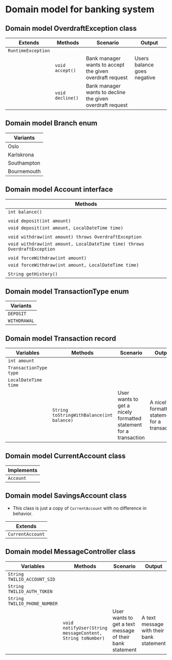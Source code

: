 # Domain model for banking system

## Domain model OverdraftException class
| Extends            | Methods          | Scenario                                                  | Output                      |
|--------------------|------------------|-----------------------------------------------------------|-----------------------------|
| `RuntimeException` |                  |                                                           |                             |
|                    | `void accept()`  | Bank manager wants to accept the given overdraft request  | Users balance goes negative |
|                    | `void decline()` | Bank manager wants to decline the given overdraft request |                             | 

## Domain model Branch enum
| Variants    |
|-------------|
| Oslo        |
| Karlskrona  |
| Southampton |
| Bournemouth |

## Domain model Account interface
| Methods                                                                   |
|---------------------------------------------------------------------------|
| `int balance()`                                                           |
|                                                                           |
| `void deposit(int amount)`                                                |
| `void deposit(int amount, LocalDateTime time)`                            |
|                                                                           |
| `void withdraw(int amount) throws OverdraftException`                     |
| `void withdraw(int amount, LocalDateTime time) throws OverdraftException` |
|                                                                           |
| `void forceWithdraw(int amount)`                                          |
| `void forceWithdraw(int amount, LocalDateTime time)`                      |
|                                                                           |
| `String getHistory()`                                                     |

## Domain model TransactionType enum
| Variants     |
|--------------|
| `DEPOSIT`    |
| `WITHDRAWAL` |

## Domain model Transaction record
| Variables              | Methods                                   | Scenario                                                         | Output                                         |
|------------------------|-------------------------------------------|------------------------------------------------------------------|------------------------------------------------|
| `int amount`           |                                           |                                                                  |                                                |
| `TransactionType type` |                                           |                                                                  |                                                |
| `LocalDateTime time`   |                                           |                                                                  |                                                | 
|                        | `String toStringWithBalance(int balance)` | User wants to get a nicely formatted statement for a transaction | A nicely formatted statement for a transaction | 

## Domain model CurrentAccount class
| Implements |
|------------|
| `Account`  |

## Domain model SavingsAccount class
- This class is just a copy of `CurrentAccount` with no difference in behavior.

| Extends          |
|------------------|
| `CurrentAccount` |

## Domain model MessageController class
| Variables                    | Methods                                                   | Scenario                                                 | Output                                   |
|------------------------------|-----------------------------------------------------------|----------------------------------------------------------|------------------------------------------|
| `String TWILIO_ACCOUNT_SID`  |                                                           |                                                          |                                          |
| `String TWILIO_AUTH_TOKEN`   |                                                           |                                                          |                                          |
| `String TWILIO_PHONE_NUMBER` |                                                           |                                                          |                                          |
|                              | `void notifyUser(String messageContent, String toNumber)` | User wants to get a text message of their bank statement | A text message with their bank statement |